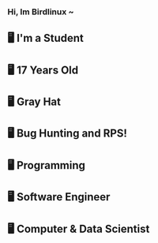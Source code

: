 ### Hi, Im Birdlinux ~

## 🖥️ I'm a Student
## 🖥️ 17 Years Old
## 🖥️ Gray Hat
## 🖥️ Bug Hunting and RPS!
## 🖥️ Programming
## 🖥️ Software Engineer
## 🖥️ Computer & Data Scientist
